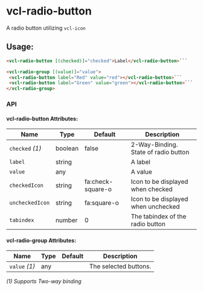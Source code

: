 # vcl-radio-button

A radio button utilizing `vcl-icon`

## Usage:

 ```html
<vcl-radio-button [(checked)]="checked">Label</vcl-radio-button>```
```
 ```html
<vcl-radio-group [(value)]="value">
  <vcl-radio-button label="Red" value="red"></vcl-radio-button>```
  <vcl-radio-button label="Green" value="green"></vcl-radio-button>```
</vcl-radio-group>
```

### API 

#### vcl-radio-button Attributes:

| Name                | Type        | Default            | Description
| ------------        | ----------- | ------------------ |--------------
| `checked` *(1)*     | boolean     | false              | 2-Way-Binding. State of radio button 
| `label`             | string      |                    | A label
| `value`             | any         |                    | A value 
| `checkedIcon`       | string      | fa:check-square-o  | Icon to be displayed when checked 
| `uncheckedIcon`     | string      | fa:square-o        | Icon to be displayed when unchecked
| `tabindex`          | number      | 0                  | The tabindex of the radio button



#### vcl-radio-group Attributes:

| Name                  | Type                   | Default  | Description
| --------------------- | ---------------------- | -------- |--------------
| `value` *(1)*         | any                    |          | The selected buttons.

*(1) Supports Two-way binding*
